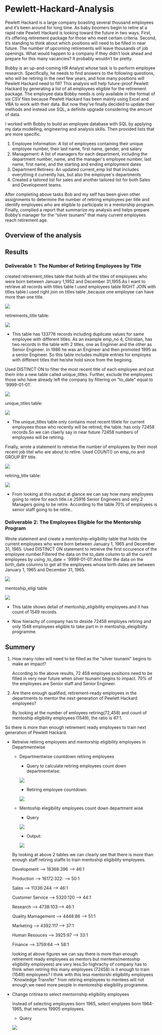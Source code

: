 # Pewlett-Hackard-Analysis

Pewlett Hackard is a large company boasting several thousand employees and it’s been around for long time. As baby boomers begin to retire at a rapid rate Pewlett Hackard is looking toward the future in two ways. First, it’s offering retirement package for those who meet certain criteria. Second, it’s standing to think about which positions will need to be filled in near future. The number of upcoming retirements will leave thousands of job openings. What would happen to a company if they didn’t look ahead and prepare for this many vacancies? It probably wouldn’t be pretty. 

Bobby is an up-and-coming HR Analyst whose task is to perform employee research. Specifically, he needs to find answers to the following questions, who will be retiring in the next few years, and how many positions will Pewlett Hackard need to fill? This analysis will help future-proof Pewlett Hackard by generating a list of all employees eligible for the retirement package. The employee data Bobby needs is only available in the format of six CSV files because Pewlett Hackard has been mainly using Excel and VBA to work with their data. But now they’ve finally decided to update their methods and instead use SQL, a definite upgrade considering the amount of data.

I worked with Bobby to build an employee database with SQL by applying my data modelling, engineering and analysis skills. Then provided lists that are more specific.

01.	Employee Information: A list of employees containing their unique employee number, their last name, first name, gender, and salary
02.	Management: A list of managers for each department, including the department number, name, and the manager's employee number, last name, first name, and the starting and ending employment dates
03.	Department Retirees: An updated current_emp list that includes everything it currently has, but also the employee's departments
04.	Created a tailored list for sales and another tailored list for both Sales and Development teams. 

After completing above tasks Bob and my self has been given other assignments to determine the number of retiring employees per title and identify employees who are eligible to participate in a mentorship program.
Finally, complied a report that summarize my analysis and helps prepare Bobby’s manager for the “silver tsunami“ that many current employees reach retirement age.



## Overview of the analysis

## Results

### Deliverable 1: The Number of Retiring Employees by Title
created retirement_titles table that holds all the titles of employees who were born between January 1,1952 and December 31,1955.As I want to retrieve all records with titles table I used employees table RIGHT JOIN with titles table.I used right join on titles table ,because one employee can have more than one title.

 ![](images/retirement_titlesQ.PNG)
     
  retirements_title table:
    
  ![](images/retirement_titles_table.PNG)
  
 -   This table has 133776 records including duplicate values for same employee with different titles. As an example emp_no 4, Chirstian, has two records in the table with 2 titles, one as Enginner and the other as Senior Engineer. In 1986 he was an Engineer and then promoted 1995 as a senior Engineer. So this table includes multiple entries for employes with different titles thet he/she hold since from the begining. 
     
     

Used DISTINCT ON to filter the most recent title of each employee and put them into a new table called unique_titles. Further, exclude the employees those who have already left the company by filtering on "to_date" equal to '9999-01-01'.

![](images/distinct%20titleQ.PNG)
 
 
unique_titles table:
 
![](images/unique_titles_table.PNG)

 - The unique_titles table only contains most recent titiele for current employees those who recently will be retired, the table. has only 72458 records.So we can claerly say in near future 72458 numbers of employees will be retiring.


Finally, wrote a statement to retreive the number of employees by their most recent job titel who are about to retire. Used COUNT() on emp_no and GROUP BY title.
 
![](images/counttitleQ.PNG)
    
   retiring_title table:
    
![](images/retirering_title%20table.PNG)

- From looking at this output at glance we can say how many employees going to retire for each title.i.e 25916 Senior Engineers and only 2 Managers going to be retire. According to the table 70% of employees is senior staff going to be retire..

### Deliverable 2: The Employees Eligible for the Mentorship Program

Wrote statement and create a mentorship-eligibility table that holds the current employees who were born between January 1, 1965 and December 31, 1965.
 Used DISTINCT ON statement to retreive the first occurence of the employee number.Filtered the data on the to_date column to all the curent employees by using ,to_date = '9999-01-01'.And filter the data on the birth_date columns to get all the employees whose birth dates are between January 1, 1965 and December 31, 1965.

![](images/mentonship_eligibilityQ.PNG)
     
mentoship_eligi table
     
![](images/mentoshi_eligi_table.PNG)

- This table shows detail of mentoship_eligibility employees.and it has count of 1549 records.

- Now hierachy of company has to deside 72458 employes retiring and only 1548 employees eligible to take part in in mentoship_eleigibility programme.

## Summery
1) How many roles will need to be filled as the "silver tsunami" begins to make an impact?

   According to the above results, 72 458 employee positions need to be filled in very near future when silver tsunami begins to impact. 70% of the employees are Senior staff and Senior Engineer.   

2) Are there enough qualified, retirement-ready employees in the departments to mentor the next generation of Pewlett Hackard employees?

    By looking at the number of emloyees retiring(72,458) and count of mentoship eligibility employees (1549), the ratio is 47:1.
    
So there is more than  enough retirement ready employees to train next generation of Pewlett Hackard.

- Retreive retiirng employees and mentorship eligibility employees in Departmentwise

   - Departmentwise countdown retiirng employees
   
     - Query to calculate retiring employees count down departmentwise:

      ![](images/deptwiseretireQ.PNG)

 
     - Retiring employee countdown:
 
     ![](images/deptwiseretireT.PNG)
    
   - Mentoship elegibility employees count down department wise

     - Query
  
      ![](images/deptwisementorQ.PNG)
  
     - Output:
    
     ![](images/deptwisementorT.PNG)
    
  
  By looking at above 2 tables we can clearly see that there is more than  enough staff retiring staffe to train  mentoship eligibility employees. 
  
  Development --> 18368:396 --> 46:1
  
  Production --> 16172:322: -->  50:1
  
  Sales --> 11336:244 --> 46:1
  
  Customer Service --> 5320:120 --> 44:1
  
  Research --> 4738:103:--> 46:1
  
  Quality Mamagement --> 4448:86 --> 51:1
  
  Marketing --> 4392:117 --> 37:1
  
  Human Resouces --> 3925:97 --> 33:1
  
  Finance --> 3759:64 --> 58:1
  
  looking at above figures we can say there is more than enough retirement ready employees as mentors but mentees(mentoship eligibility employees) are very less.So highrachy of company has to think when retiring this many employees (72458) is it enough to train (1549) employees? I think with this less mentorshi eligibility employees "Knowledge Transfer" from retiring employees to mentees will not enough,we need more people in mentoreship elegibility programme.
  
- Change critirea to select mentornship eligibility employees
  
  Instead of selecting employees born 1965, select emplyees born 1964-1965, that returns 19905 employees.
  - Query
  
   ![](images/mentorN.PNG)
  
 
 

   

 
